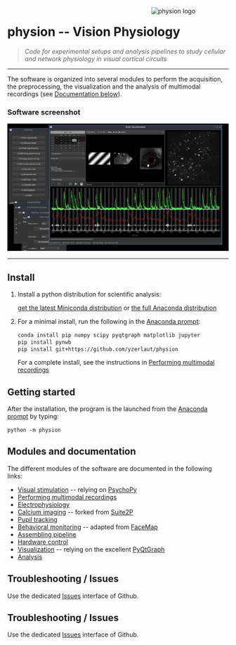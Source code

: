 <div><img src="https://github.com/yzerlaut/physion/raw/master/doc/physion.png" alt="physion logo" width="35%" align="right" style="margin-left: 10px"></div>

# physion -- Vision Physiology

> *Code for experimental setups and analysis pipelines to study cellular and network physiology in visual cortical circuits*

--------------------

The software is organized into several modules to perform the acquisition, the preprocessing, the visualization and the analysis of multimodal recordings (see [Documentation below](README.md#modules-and-documentation)).

### Software screenshot

<p align="center">
  <img src="doc/screenshot.jpg"/>
</p>

--------------------

## Install

1. Install a python distribution for scientific analysis:

   [get the latest Miniconda distribution](https://docs.conda.io/en/latest/miniconda.html) or [the full Anaconda distribution](https://www.anaconda.com/products/individual)
   
2. For a minimal install, run the following in the [Anaconda prompt](https://docs.anaconda.com/anaconda/user-guide/getting-started/#write-a-python-program-using-anaconda-prompt-or-terminal):

   ```
   conda install pip numpy scipy pyqtgraph matplotlib jupyter
   pip install pynwb
   pip install git+https://github.com/yzerlaut/physion
   ```
   
   For a complete install, see the instructions in [Performing multimodal recordings](physion/exp/README.md#full-install-for-experimental-setups)
   
## Getting started

After the installation, the program is the launched from the [Anaconda prompt](https://docs.anaconda.com/anaconda/user-guide/getting-started/#write-a-python-program-using-anaconda-prompt-or-terminal) by typing:
   ```
   python -m physion
   ```

## Modules and documentation

The different modules of the software are documented in the following links:

- [Visual stimulation](physion/visual_stim/README.md) -- relying on [PsychoPy](https://psychopy.org)
- [Performing multimodal recordings](physion/exp/README.md)
- [Electrophysiology](physion/electrophy/README.md)
- [Calcium imaging](physion/Ca_imaging/README.md) -- forked from [Suite2P](https://github.com/MouseLand/suite2p)
- [Pupil tracking](physion/pupil/README.md)
- [Behavioral monitoring](physion/behavioral_monitoring/README.md) -- adapted from [FaceMap](https://github.com/MouseLand/facemap)
- [Assembling pipeline](physion/assembling/README.md)
- [Hardware control](physion/hardware_control/README.md)
- [Visualization](physion/dataviz/README.md) -- relying on the excellent [PyQtGraph](http://pyqtgraph.org/)
- [Analysis](physion/analysis/README.md)

## Troubleshooting / Issues

Use the dedicated [Issues](https://github.com/yzerlaut/cortical-physio-icm/issues) interface of Github.

## Troubleshooting / Issues

Use the dedicated [Issues](https://github.com/yzerlaut/cortical-physio-icm/issues) interface of Github.

